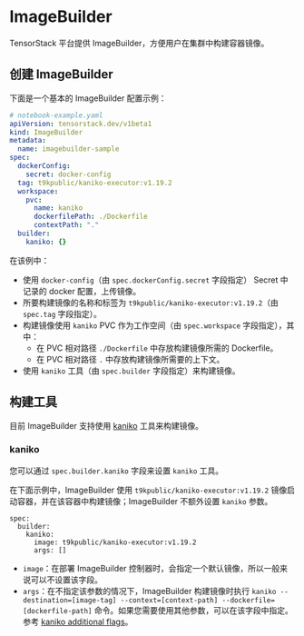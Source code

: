 # ImageBuilder

TensorStack 平台提供 ImageBuilder，方便用户在集群中构建容器镜像。

## 创建 ImageBuilder

下面是一个基本的 ImageBuilder 配置示例：

```yaml
# notebook-example.yaml
apiVersion: tensorstack.dev/v1beta1
kind: ImageBuilder
metadata:
  name: imagebuilder-sample
spec:
  dockerConfig:
    secret: docker-config
  tag: t9kpublic/kaniko-executor:v1.19.2
  workspace:
    pvc:
      name: kaniko
      dockerfilePath: ./Dockerfile
      contextPath: "."
  builder:
    kaniko: {}
```

在该例中：

* 使用 `docker-config`（由 `spec.dockerConfig.secret` 字段指定） Secret 中记录的 docker 配置，上传镜像。
* 所要构建镜像的名称和标签为 `t9kpublic/kaniko-executor:v1.19.2`（由 `spec.tag` 字段指定）。
* 构建镜像使用 `kaniko` PVC 作为工作空间（由 `spec.workspace` 字段指定），其中：
  * 在 PVC 相对路径 `./Dockerfile` 中存放构建镜像所需的 Dockerfile。
  * 在 PVC 相对路径 `.` 中存放构建镜像所需要的上下文。
* 使用 `kaniko` 工具（由 `spec.builder` 字段指定）来构建镜像。

## 构建工具

目前 ImageBuilder 支持使用 <a target="_blank" rel="noopener noreferrer" href="https://github.com/GoogleContainerTools/kaniko">kaniko</a> 工具来构建镜像。

### kaniko

您可以通过 `spec.builder.kaniko` 字段来设置 `kaniko` 工具。

在下面示例中，ImageBuilder 使用 `t9kpublic/kaniko-executor:v1.19.2` 镜像启动容器，并在该容器中构建镜像；ImageBuilder 不额外设置 `kaniko` 参数。

```
spec:
  builder:
    kaniko:
      image: t9kpublic/kaniko-executor:v1.19.2
      args: []
```

* `image`：在部署 ImageBuilder 控制器时，会指定一个默认镜像，所以一般来说可以不设置该字段。
* `args`：在不指定该参数的情况下，ImageBuilder 构建镜像时执行 `kaniko --destination=[image-tag] --context=[context-path] --dockerfile=[dockerfile-path]` 命令。如果您需要使用其他参数，可以在该字段中指定。参考 <a target="_blank" rel="noopener noreferrer" href="https://github.com/GoogleContainerTools/kaniko?tab=readme-ov-file#additional-flags">kaniko additional flags</a>。
